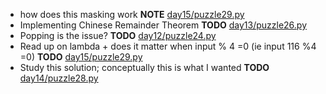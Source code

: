 - how does this masking work __NOTE__ [day15/puzzle29.py](day15/puzzle29.py)
- Implementing Chinese Remainder Theorem __TODO__ [day13/puzzle26.py](day13/puzzle26.py)
- Popping is the issue? __TODO__ [day12/puzzle24.py](day12/puzzle24.py)
- Read up on lambda + does it matter when input % 4 =0 (ie input 116 %4 =0) __TODO__ [day15/puzzle29.py](day15/puzzle29.py)
- Study this solution; conceptually this is what I wanted __TODO__ [day14/puzzle28.py](day14/puzzle28.py)
